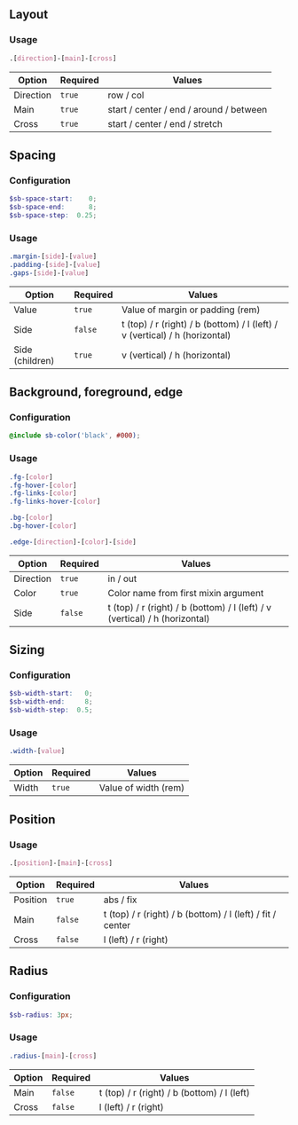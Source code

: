 ## Layout

### Usage

```scss
.[direction]-[main]-[cross]
```

Option    | Required | Values
----------|----------|-------
Direction |  `true`  | row / col
Main      |  `true`  | start / center / end / around / between
Cross     |  `true`  | start / center / end / stretch

## Spacing

### Configuration

```scss
$sb-space-start:    0;
$sb-space-end:      8;
$sb-space-step:  0.25;
```

### Usage

```scss
.margin-[side]-[value]
.padding-[side]-[value]
.gaps-[side]-[value]
```

Option          | Required | Values
----------------|----------|-------
Value           | `true`  | Value of margin or padding (rem)
Side            | `false`  | t (top) / r (right) / b (bottom) / l (left) / v (vertical) / h (horizontal)
Side (children) | `true`   | v (vertical) / h (horizontal)

## Background, foreground, edge

### Configuration

```scss
@include sb-color('black', #000);
```

### Usage

```scss
.fg-[color]
.fg-hover-[color]
.fg-links-[color]
.fg-links-hover-[color]

.bg-[color]
.bg-hover-[color]

.edge-[direction]-[color]-[side]
```

Option    | Required | Values
----------|----------|-------
Direction | `true`   | in / out
Color     | `true`   | Color name from first mixin argument
Side      | `false`  | t (top) / r (right) / b (bottom) / l (left) / v (vertical) / h (horizontal)

## Sizing

### Configuration

```scss
$sb-width-start:   0;
$sb-width-end:     8;
$sb-width-step:  0.5;
```

### Usage

```scss
.width-[value]
```

Option | Required | Values
-------|----------|-------
Width  |  `true`  | Value of width (rem)

## Position

### Usage

```scss
.[position]-[main]-[cross]
```

Option    | Required | Values
----------|----------|-------
Position  | `true`   | abs / fix
Main      | `false`  | t (top) / r (right) / b (bottom) / l (left) / fit / center
Cross     | `false`  | l (left) / r (right)

## Radius

### Configuration

```scss
$sb-radius: 3px;
```

### Usage

```scss
.radius-[main]-[cross]
```

Option    | Required | Values
----------|----------|-------
Main      | `false`  | t (top) / r (right) / b (bottom) / l (left)
Cross     | `false`  | l (left) / r (right)

